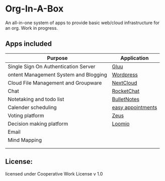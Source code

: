 # Org-In-A-Box
An all-in-one system of apps to provide basic web/cloud infrastructure for an org. Work in progress. 

## Apps included
| Purpose  | Application  |
|---|---|
|  Single Sign On Authentication Server | [Gluu](https://www.gluu.org/)  |
|  ontent Management System and Blogging | [Wordpress](https://wordpress.org/)  |
| Cloud File Management and Groupware  | [NextCloud](https://nextcloud.com/)  |
| Chat  | [RocketChat](https://rocket.chat/)  |
| Notetaking and todo list  | [BulletNotes](https://gitlab.com/NickBusey/BulletNotes)  |
| Calender scheduling  | [easy appointments](https://github.com/alextselegidis/easyappointments)  |
|  Voting platform | [Zeus](https://github.com/grnet/zeus)  |
| Decision making platform  | [Loomio](https://www.loomio.org/)  |
| Email  |   |
| Mind Mapping  |   |
|   |   |
|   |   |


## License: 
licensed under Cooperative Work License v 1.0

